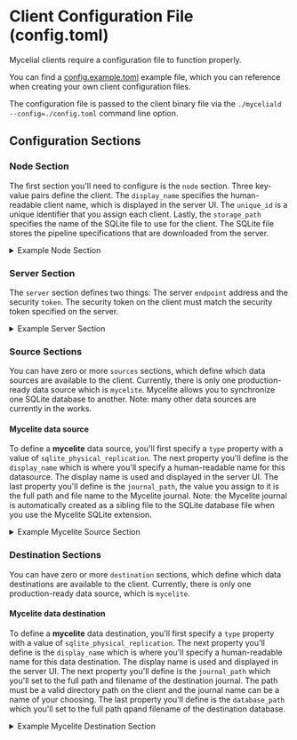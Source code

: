 # Client Configuration File (config.toml)

Mycelial clients require a configuration file to function properly.

You can find a [config.example.toml](client/config.example.toml) example file,
which you can reference when creating your own client configuration files.

The configuration file is passed to the client binary file via the
`./myceliald --config=./config.toml` command line option. 

## Configuration Sections

### Node Section

The first section you'll need to configure is the `node` section. Three
key-value pairs define the client. The `display_name` specifies the
human-readable client name, which is displayed in the server UI. The `unique_id`
is a unique identifier that you assign each client. Lastly, the `storage_path`
specifies the name of the SQLite file to use for the client. The SQLite file 
stores the pipeline specifications that are downloaded from the server.

<details>
  <summary>Example Node Section</summary>

```toml
[node]
display_name = "Client ABC"
unique_id = "client_abc"
storage_path = "client.sqlite"
```
</details>

### Server Section

The `server` section defines two things: The server `endpoint` address and the
security `token`. The security token on the client must match the security token
specified on the server.

<details>
  <summary>Example Server Section</summary>

```toml
[server]
endpoint = "http://localhost:7777"
token = "my security token"
```
</details>

### Source Sections

You can have zero or more `sources` sections, which define which data sources
are available to the client. Currently, there is only one production-ready data
source which is `mycelite`. Mycelite allows you to synchronize one SQLite 
database to another. Note: many other data sources are currently in the works.

#### Mycelite data source

To define a **mycelite** data source, you'll first specify a `type` property
with a value of `sqlite_physical_replication`. The next property you'll define
is the `display_name` which is where you'll specify a human-readable name for
this datasource. The display name is used and displayed in the server UI. The
last property you'll define is the `journal_path`, the value you assign to it is
the full path and file name to the Mycelite journal. Note: the Mycelite journal
is automatically created as a sibling file to the SQLite database file when you
use the Mycelite SQLite extension.
<details>
  <summary>Example Mycelite Source Section</summary>

```toml
[[sources]]
type = "sqlite_physical_replication"
display_name = "Objects Detected"
journal_path = "/tmp/objects_source.sqlite.mycelial"
```
</details>

### Destination Sections

You can have zero or more `destination` sections, which define which data
destinations are available to the client. Currently, there is only one
production-ready data source, which is `mycelite`.

#### Mycelite data destination

To define a **mycelite** data destination, you'll first specify a `type`
property with a value of `sqlite_physical_replication`. The next property you'll
define is the `display_name` which is where you'll specify a human-readable name
for this data destination. The display name is used and displayed in the server
UI. The next property you'll define is the `journal_path` which you'll set to
the full path and filename of the destination journal. The path must be a valid
directory path on the client and the journal name can be a name of your
choosing. The last property you'll define is the `database_path` which you'll
set to the full path qpand filename of the destination database.

<details>
  <summary>Example Mycelite Destination Section</summary>

```toml
[[destinations]]
type = "sqlite_physical_replication"
display_name = "Objects Detected"
journal_path = "/tmp/objects_dest.sqlite.mycelial"
database_path = "/tmp/hydrated_db.sqlite"
```
</details>